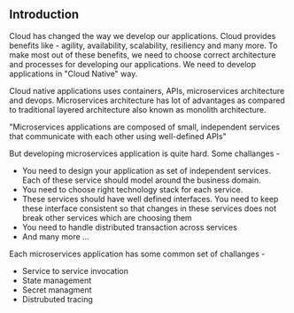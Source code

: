 ## Introduction

Cloud has changed the way we develop our applications. Cloud provides benefits like - agility, availability, scalability, resiliency and many more. To make most out of these benefits, we need to choose correct architecture and processes for developing our applications. We need to develop applications in "Cloud Native" way.

Cloud native applications uses containers, APIs, microservices architecture and devops. Microservices architecture has lot of advantages as compared to traditional layered architecture also known as monolith architecture. 

 "Microservices applications are composed of small, independent services that communicate with each other using well-defined APIs"
 
 But developing microservices application is quite hard. Some challanges -
 
 * You need to design your application as set of independent services. Each of these service should model around the business domain.
 * You need to choose right technology stack for each service.
 * These services should have well defined interfaces. You need to keep these interface consistent so that changes in these services does not break other services which are choosing them
 * You need to handle distributed transaction across services
 * And many more ...
 
Each microservices application has some common set of challanges -
* Service to service invocation
* State management
* Secret managment
* Distrubuted tracing
